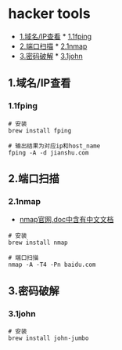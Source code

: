 # hacker tools

<!-- vim-markdown-toc Marked -->

* [1.域名/IP查看](#1.域名/ip查看)
        * [1.1fping](#1.1fping)
* [2.端口扫描](#2.端口扫描)
        * [2.1nmap](#2.1nmap)
* [3.密码破解](#3.密码破解)
        * [3.1john](#3.1john)

<!-- vim-markdown-toc -->

## 1.域名/IP查看

### 1.1fping

```shell
# 安装
brew install fping

# 输出结果为对应ip和host_name
fping -A -d jianshu.com
```

## 2.端口扫描

### 2.1nmap

- [nmap官网,doc中含有中文文档](https://nmap.org/)

```shell
# 安装
brew install nmap

# 端口扫描
nmap -A -T4 -Pn baidu.com
```

## 3.密码破解

### 3.1john

```shell
# 安装
brew install john-jumbo
```

